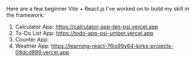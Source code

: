 Here are a few beginner Vite + React.js I've worked on to build my skill in the framework:

1. Calculator App: https://calculator-app-ten-psi.vercel.app
2. To-Do List App: https://todo-app-psi-umber.vercel.app
3. Counter App:
4. Weather App: https://learning-react-76is99y64-kirks-projects-08dcd899.vercel.app
